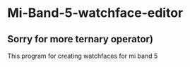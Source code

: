 # Mi-Band-5-watchface-editor

## Sorry for more ternary operator)

This program for creating watchfaces for mi band 5

